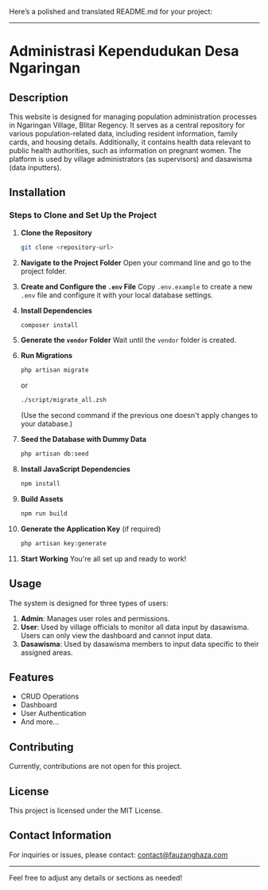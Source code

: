 Here’s a polished and translated README.md for your project:

---

# Administrasi Kependudukan Desa Ngaringan

## Description

This website is designed for managing population administration processes in Ngaringan Village, Blitar Regency. It serves as a central repository for various population-related data, including resident information, family cards, and housing details. Additionally, it contains health data relevant to public health authorities, such as information on pregnant women. The platform is used by village administrators (as supervisors) and dasawisma (data inputters).

## Installation

### Steps to Clone and Set Up the Project

1. **Clone the Repository**
   ```bash
   git clone <repository-url>
   ```

2. **Navigate to the Project Folder**
   Open your command line and go to the project folder.

3. **Create and Configure the `.env` File**
   Copy `.env.example` to create a new `.env` file and configure it with your local database settings.

4. **Install Dependencies**
   ```bash
   composer install
   ```

5. **Generate the `vendor` Folder**
   Wait until the `vendor` folder is created.

6. **Run Migrations**
   ```bash
   php artisan migrate
   ```
   or
   ```bash
   ./script/migrate_all.zsh
   ```
   (Use the second command if the previous one doesn't apply changes to your database.)

7. **Seed the Database with Dummy Data**
   ```bash
   php artisan db:seed
   ```

8. **Install JavaScript Dependencies**
   ```bash
   npm install
   ```

9. **Build Assets**
   ```bash
   npm run build
   ```

10. **Generate the Application Key** (if required)
    ```bash
    php artisan key:generate
    ```

11. **Start Working**
    You're all set up and ready to work!

## Usage

The system is designed for three types of users:

1. **Admin**: Manages user roles and permissions.
2. **User**: Used by village officials to monitor all data input by dasawisma. Users can only view the dashboard and cannot input data.
3. **Dasawisma**: Used by dasawisma members to input data specific to their assigned areas.

## Features

- CRUD Operations
- Dashboard
- User Authentication
- And more...

## Contributing

Currently, contributions are not open for this project.

## License

This project is licensed under the MIT License.

## Contact Information

For inquiries or issues, please contact: [contact@fauzanghaza.com](mailto:contact@fauzanghaza.com)

---

Feel free to adjust any details or sections as needed!
